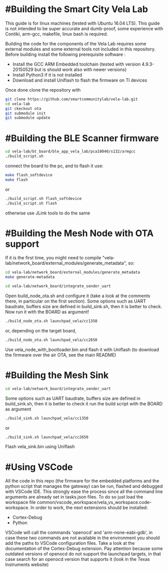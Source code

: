 #Building the Smart City Vela Lab
========================

This guide is for linux machines (tested with Ubuntu 16.04 LTS).
This guide is not intended to be super accurate and dumb-proof, some experience with Contiki, arm-gcc, makefile, linux bash is required.

Building the code for the components of the Vela Lab requires some external modules and some external tools not included in this repository.
Before building install the following prerequisite software :
* Install the GCC ARM Embedded toolchain (tested with version 4.9.3-20150529 but is should work also with newer versions)
* Install Python3 if it is not installed
* Download and install Uniflash to flash the firmware on TI devices

Once done clone the repository with
```bash
git clone https://github.com/smartcommunitylab/vela-lab.git
cd vela-lab
git ckeckout ota
git submodule init
git submodule update
```

#Building the BLE Scanner firmware
========================

```bash
cd vela-lab/bt_board/ble_app_vela_lab/pca10040/s132/armgcc
./build_script.sh
```

connect the board to the pc, and to flash it use:

```bash
make flash_softdevice
make flash
```

or

```bash
./build_script.sh flash_softdevice
./build_script.sh flash
```

otherwise use JLink tools to do the same


#Building the Mesh Node with OTA support
========================
If it is the first time, you might need to compile "vela-lab/network_board/external_modules/generate_metadata", so:

```bash
cd vela-lab/network_board/external_modules/generate_metadata
make generate-metadata
```

```bash
cd vela-lab/network_board/integrate_sender_uart
```

Open build_node_ota.sh and configure it (take a look at the comments there, in particular on the first section).
Some options such as UART baudrate, buffers size are defined in build_sink.sh, then it is better to check.
Now run it with the BOARD as argument!

```bash
./build_node_ota.sh launchpad_vela/cc1350
```

or, depending on the target board,

```bash
./build_node_ota.sh launchpad_vela/cc2650
```

Use vela_node_with_bootloader.bin and flash it with Uniflash (to download the firmware over the air OTA, see the main README)


#Building the Mesh Sink
========================
```bash
cd vela-lab/network_board/integrate_sender_uart
```

Some options such as UART baudrate, buffers size are defined in build_sink.sh, then it is better to check it 
run the build script with the BOARD as argument

```bash
./build_sink.sh launchpad_vela/cc1350
```

or

```bash
./build_sink.sh launchpad_vela/cc2650
```

Flash vela_sink.bin using Uniflash

#Using VSCode
========================
All the code in this repo (the firmware for the embedded platforms and the python script that manages the gateway) can be run, flashed and debugged with VSCode IDE. This strongly ease the process since all the command line arguments are already set in tasks.json files.
To do so just load the workspace file common/vscode_workspace/vela_vs_workspace.code-workspace. In order to work, the next extensions should be installed:

- Cortex-Debug
- Python

VSCode will call the commands 'openocd' and 'arm-none-eabi-gdb', in case these two commands are not available in the environment you should add the paths to VSCode configuration files. Take a look at the documentation of the Cortex-Debug extension.
Pay attention because some outdated versions of openocd do not support the launchpad targets, in that case search for an openocd version that supports it (look in the Texas Instruments website)

